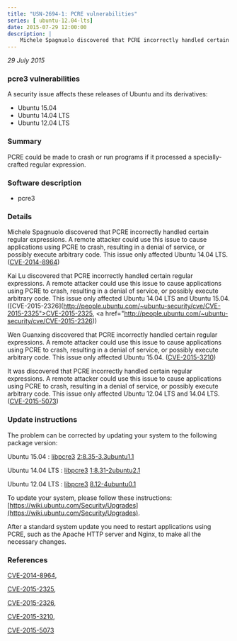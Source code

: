 ```yaml
---
title: "USN-2694-1: PCRE vulnerabilities"
series: [ ubuntu-12.04-lts]
date: 2015-07-29 12:00:00
description: |
    Michele Spagnuolo discovered that PCRE incorrectly handled certain regular expressions. A remote attacker could use this issue to cause applications using PCRE to crash, resulting in a denial of service, or possibly execute arbitrary code. This issue only affected Ubuntu 14.04 LTS. ([CVE-2014-8964](http://people.ubuntu.com/~ubuntu-security/cve/CVE-2014-8964))
--- 
```

 
 

*29 July 2015*

### pcre3 vulnerabilities

A security issue affects these releases of Ubuntu and its derivatives:

* Ubuntu 15.04
* Ubuntu 14.04 LTS
* Ubuntu 12.04 LTS

### Summary

PCRE could be made to crash or run programs if it processed a specially-crafted regular expression.

### Software description

* pcre3 

### Details

Michele Spagnuolo discovered that PCRE incorrectly handled certain regular expressions. A remote attacker could use this issue to cause applications using PCRE to crash, resulting in a denial of service, or possibly execute arbitrary code. This issue only affected Ubuntu 14.04 LTS. ([CVE-2014-8964](http://people.ubuntu.com/~ubuntu-security/cve/CVE-2014-8964))

Kai Lu discovered that PCRE incorrectly handled certain regular expressions. A remote attacker could use this issue to cause applications using PCRE to crash, resulting in a denial of service, or possibly execute arbitrary code. This issue only affected Ubuntu 14.04 LTS and Ubuntu 15.04. ([CVE-2015-2326](http://people.ubuntu.com/~ubuntu-security/cve/CVE-2015-2325">CVE-2015-2325</a>, <a href="http://people.ubuntu.com/~ubuntu-security/cve/CVE-2015-2326))

Wen Guanxing discovered that PCRE incorrectly handled certain regular expressions. A remote attacker could use this issue to cause applications using PCRE to crash, resulting in a denial of service, or possibly execute arbitrary code. This issue only affected Ubuntu 15.04. ([CVE-2015-3210](http://people.ubuntu.com/~ubuntu-security/cve/CVE-2015-3210))

It was discovered that PCRE incorrectly handled certain regular expressions. A remote attacker could use this issue to cause applications using PCRE to crash, resulting in a denial of service, or possibly execute arbitrary code. This issue only affected Ubuntu 12.04 LTS and 14.04 LTS. ([CVE-2015-5073](http://people.ubuntu.com/~ubuntu-security/cve/CVE-2015-5073)) 

### Update instructions

The problem can be corrected by updating your system to the following package version:

Ubuntu 15.04
 : [libpcre3](https://launchpad.net/ubuntu/+source/pcre3) <span> [2:8.35-3.3ubuntu1.1](https://launchpad.net/ubuntu/+source/pcre3/2:8.35-3.3ubuntu1.1) </span> 

Ubuntu 14.04 LTS
 : [libpcre3](https://launchpad.net/ubuntu/+source/pcre3) <span> [1:8.31-2ubuntu2.1](https://launchpad.net/ubuntu/+source/pcre3/1:8.31-2ubuntu2.1) </span> 

Ubuntu 12.04 LTS
 : [libpcre3](https://launchpad.net/ubuntu/+source/pcre3) <span> [8.12-4ubuntu0.1](https://launchpad.net/ubuntu/+source/pcre3/8.12-4ubuntu0.1) </span> 

To update your system, please follow these instructions: [https://wiki.ubuntu.com/Security/Upgrades](https://wiki.ubuntu.com/Security/Upgrades).

After a standard system update you need to restart applications using PCRE, such as the Apache HTTP server and Nginx, to make all the necessary changes. 

### References

 
 [CVE-2014-8964](http://people.ubuntu.com/~ubuntu-security/cve/CVE-2014-8964), 

 [CVE-2015-2325](http://people.ubuntu.com/~ubuntu-security/cve/CVE-2015-2325), 

 [CVE-2015-2326](http://people.ubuntu.com/~ubuntu-security/cve/CVE-2015-2326), 

 [CVE-2015-3210](http://people.ubuntu.com/~ubuntu-security/cve/CVE-2015-3210), 

 [CVE-2015-5073](http://people.ubuntu.com/~ubuntu-security/cve/CVE-2015-5073)
 

